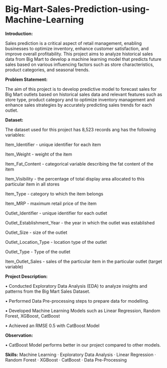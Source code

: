 # Big-Mart-Sales-Prediction-using-Machine-Learning

**Introduction:**

Sales prediction is a critical aspect of retail management, enabling businesses to optimize inventory, enhance customer satisfaction, and improve overall profitability. This project aims to analyze historical sales data from Big Mart to develop a machine learning model that predicts future sales based on various influencing factors such as store characteristics, product categories, and seasonal trends.

**Problem Statement:**

The aim of this project is to develop predictive model to forecast sales for Big Mart outlets based on historical sales data and relevant features such as store type, product category and to optimize inventory management and enhance sales strategies by accurately predicting sales trends for each outlet.

**Dataset:**

The dataset used for this project has 8,523 records ang has the following variables:

Item_Identifier - unique identifier for each item

Item_Weight - weight of the item

Item_Fat_Content - categorical variable describing the fat content of the item

Item_Visibility - the percentage of total display area allocated to this particular item in all stores

Item_Type - category to which the item belongs

Item_MRP - maximum retail price of the item

Outlet_Identifier - unique identifier for each outlet

Outlet_Establishment_Year - the year in which the outlet was established

Outlet_Size - size of the outlet

Outlet_Location_Type - location type of the outlet

Outlet_Type - Type of the outlet

Item_Outlet_Sales - sales of the particular item in the particular outlet (target variable)

**Project Description:**

• Conducted Exploratory Data Analysis (EDA) to analyze insights and patterns from the Big Mart Sales Dataset.

• Performed Data Pre-processing steps to prepare data for modelling.

• Developed Machine Learning Models such as Linear Regression, Random Forest, XGBoost, CatBoost

• Achieved an RMSE 0.5 with CatBoost Model

**Observation:**

•	CatBoost Model performs better in our project compared to other models.

**Skills:** Machine Learning · Exploratory Data Analysis · Linear Regression · Random Forest · XGBoost · CatBoost · Data Pre-Processing 
